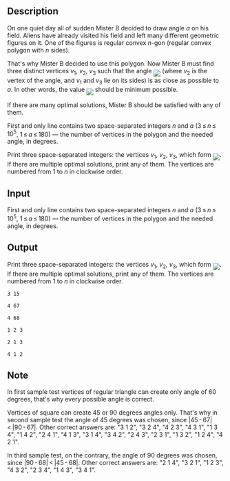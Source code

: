 ## Description

<div><p>On one quiet day all of sudden Mister B decided to draw angle <span class="tex-span"><i>a</i></span> on his field. Aliens have already visited his field and left many different geometric figures on it. One of the figures is <span class="tex-font-style-bf">regular convex <span class="tex-span"><i>n</i></span>-gon</span> (regular convex polygon with <span class="tex-span"><i>n</i></span> sides).</p><p>That's why Mister B decided to use this polygon. Now Mister B must find three distinct vertices <span class="tex-span"><i>v</i><sub class="lower-index">1</sub></span>, <span class="tex-span"><i>v</i><sub class="lower-index">2</sub></span>, <span class="tex-span"><i>v</i><sub class="lower-index">3</sub></span> such that the angle <img align="middle" class="tex-formula" src="file://W0DPxUuW.png" style="max-width: 100.0%;max-height: 100.0%;"> (where <span class="tex-span"><i>v</i><sub class="lower-index">2</sub></span> is the vertex of the angle, and <span class="tex-span"><i>v</i><sub class="lower-index">1</sub></span> and <span class="tex-span"><i>v</i><sub class="lower-index">3</sub></span> lie on its sides) is as close as possible to <span class="tex-span"><i>a</i></span>. In other words, the value <img align="middle" class="tex-formula" src="file://rTSp6L2a.png" style="max-width: 100.0%;max-height: 100.0%;"> should be minimum possible.</p><p>If there are many optimal solutions, Mister B should be satisfied with any of them.</p></div><div class="input-specification"><p>First and only line contains two space-separated integers <span class="tex-span"><i>n</i></span> and <span class="tex-span"><i>a</i></span> (<span class="tex-span">3 ≤ <i>n</i> ≤ 10<sup class="upper-index">5</sup></span>, <span class="tex-span">1 ≤ <i>a</i> ≤ 180</span>)&nbsp;— the number of vertices in the polygon and the needed angle, in degrees.</p></div><div class="output-specification"><p>Print three space-separated integers: the vertices <span class="tex-span"><i>v</i><sub class="lower-index">1</sub></span>, <span class="tex-span"><i>v</i><sub class="lower-index">2</sub></span>, <span class="tex-span"><i>v</i><sub class="lower-index">3</sub></span>, which form <img align="middle" class="tex-formula" src="file://clm1jVaI.png" style="max-width: 100.0%;max-height: 100.0%;">. If there are multiple optimal solutions, print any of them. The vertices are numbered from <span class="tex-span">1</span> to <span class="tex-span"><i>n</i></span> in clockwise order.</p></div>

## Input

<p>First and only line contains two space-separated integers <span class="tex-span"><i>n</i></span> and <span class="tex-span"><i>a</i></span> (<span class="tex-span">3 ≤ <i>n</i> ≤ 10<sup class="upper-index">5</sup></span>, <span class="tex-span">1 ≤ <i>a</i> ≤ 180</span>)&nbsp;— the number of vertices in the polygon and the needed angle, in degrees.</p>

## Output

<p>Print three space-separated integers: the vertices <span class="tex-span"><i>v</i><sub class="lower-index">1</sub></span>, <span class="tex-span"><i>v</i><sub class="lower-index">2</sub></span>, <span class="tex-span"><i>v</i><sub class="lower-index">3</sub></span>, which form <img align="middle" class="tex-formula" src="file://clm1jVaI.png" style="max-width: 100.0%;max-height: 100.0%;">. If there are multiple optimal solutions, print any of them. The vertices are numbered from <span class="tex-span">1</span> to <span class="tex-span"><i>n</i></span> in clockwise order.</p>





```input1
3 15

```




```input2
4 67

```




```input3
4 68

```




```output1
1 2 3

```




```output2
2 1 3

```




```output3
4 1 2

```



## Note

<p>In first sample test vertices of regular triangle can create only angle of <span class="tex-span">60</span> degrees, that's why every possible angle is correct.</p><p>Vertices of square can create <span class="tex-span">45</span> or <span class="tex-span">90</span> degrees angles only. That's why in second sample test the angle of <span class="tex-span">45</span> degrees was chosen, since <span class="tex-span">|45 - 67| &lt; |90 - 67|</span>. Other correct answers are: "3 1 2", "3 2 4", "4 2 3", "4 3 1", "1 3 4", "1 4 2", "2 4 1", "4 1 3", "3 1 4", "3 4 2", "2 4 3", "2 3 1", "1 3 2", "1 2 4", "4 2 1".</p><p>In third sample test, on the contrary, the angle of <span class="tex-span">90</span> degrees was chosen, since <span class="tex-span">|90 - 68| &lt; |45 - 68|</span>. Other correct answers are: "2 1 4", "3 2 1", "1 2 3", "4 3 2", "2 3 4", "1 4 3", "3 4 1".</p>
